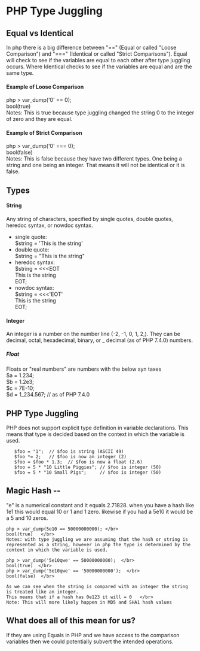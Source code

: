 # PHP Type Juggling

## Equal vs Identical
In php there is a big difference between "==" (Equal or called "Loose Comparison")  and "===" (Identical or called "Strict Comparisons"). Equal will check to see if the  variables are equal to each other after type juggling occurs. Where Identical checks to see if the variables are equal and are the same type.
#### Example of Loose Comparison
   php > var_dump('0' == 0); </br>
   bool(true) </br> 
   Notes: This is true because type juggling changed the string 0 to the integer of zero and they are equal.

#### Example of Strict Comparison
   php > var_dump('0' === 0); </br>
   bool(false) </br>
   Notes: This is false because they have two different types. One being a string and one being an  integer. That means it will not be identical or it is false. 

## Types
#### String 
Any string of characters, specified by single quotes, double quotes, heredoc syntax, or nowdoc syntax. 
 - single quote: </br>
    $string = 'This is the string' </br>
 - double quote: </br>
    $string = "This is the string" </br>
 - heredoc syntax: </br>
    $string = <<<EOT </br>
    This is the string </br>
    EOT; </br>
 - nowdoc syntax: </br>
    $string = <<<'EOT' </br>
    This is the string </br>
    EOT;</br>
 
 #### Integer
 An integer is a number on the number line (-2, -1, 0, 1, 2,). They can be decimal, octal, hexadecimal, binary, or _ decimal (as of PHP 7.4.0) numbers.
     
 ##### Float 
 Floats or "real numbers" are numbers with the below syn taxes </br> 
        $a = 1.234; </br>
        $b = 1.2e3; </br>
        $c = 7E-10; </br>
        $d = 1_234.567; // as of PHP 7.4.0 </br>

## PHP Type Juggling 
PHP does not support explicit type definition in variable declarations. This means that type is decided based on the context in which the variable is used. 
    
       $foo = "1";  // $foo is string (ASCII 49)
       $foo *= 2;   // $foo is now an integer (2)
       $foo = $foo * 1.3;  // $foo is now a float (2.6)
       $foo = 5 * "10 Little Piggies"; // $foo is integer (50)
       $foo = 5 * "10 Small Pigs";     // $foo is integer (50)
  
## Magic Hash -- 
"e" is a numerical constant and it equals 2.71828. when you have a hash like 1e1 this would equal 10 or 1 and 1 zero. likewise if you had a 5e10 it would be a 5 and 10 zeros.

    php > var_dump(5e10 == 50000000000); </br>
    bool(true)   </br>
    Notes: with type juggling we are assuming that the hash or string is represented as a string, however in php the type is determined by the context in which the variable is used.

    php > var_dump('5e10qwe' == 50000000000);  </br>
    bool(true)  </br>
    php > var_dump('5e10qwe' == '50000000000');  </br>
    bool(false)  </br>
    
    As we can see when the string is compared with an integer the string is treated like an integer. 
    This means that if a hash has 0e123 it will = 0   </br>
    Note: This will more likely happen in MD5 and SHA1 hash values


## What does all of this mean for us?
If they are using Equals in PHP and we have access to the comparison variables then we could potentially subvert the intended operations.
